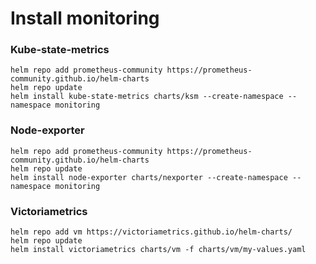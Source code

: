 # Install monitoring

### Kube-state-metrics
```
helm repo add prometheus-community https://prometheus-community.github.io/helm-charts
helm repo update
helm install kube-state-metrics charts/ksm --create-namespace --namespace monitoring
```
### Node-exporter
```
helm repo add prometheus-community https://prometheus-community.github.io/helm-charts
helm repo update
helm install node-exporter charts/nexporter --create-namespace --namespace monitoring
```
### Victoriametrics
```
helm repo add vm https://victoriametrics.github.io/helm-charts/
helm repo update
helm install victoriametrics charts/vm -f charts/vm/my-values.yaml
```
